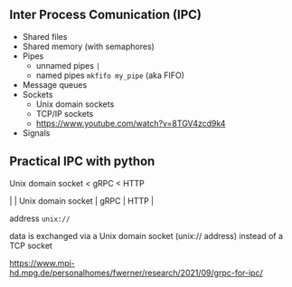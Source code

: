 ## Inter Process Comunication (IPC)

- Shared files
- Shared memory (with semaphores)
- Pipes
  - unnamed pipes `|`
  - named pipes `mkfifo my_pipe` (aka FIFO)
- Message queues
- Sockets
  - Unix domain sockets
  - TCP/IP sockets
  - https://www.youtube.com/watch?v=8TGV4zcd9k4
- Signals



## Practical IPC with python

Unix domain socket < gRPC < HTTP


|            | Unix domain socket | gRPC | HTTP |

address        `unix://`         


data is exchanged via a Unix domain socket (unix:// address) instead of a TCP socket


https://www.mpi-hd.mpg.de/personalhomes/fwerner/research/2021/09/grpc-for-ipc/